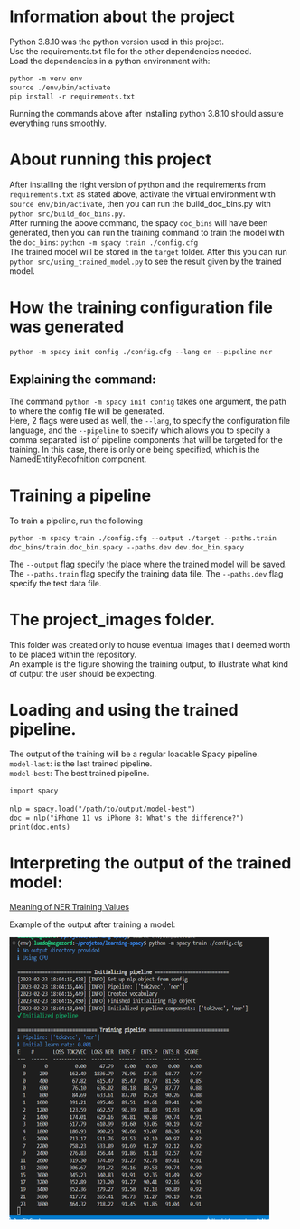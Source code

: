 # Information about the project

Python 3.8.10 was the python version used in this project.  
Use the requirements.txt file for the other dependencies needed.  
Load the dependencies in a python environment with:  
```
python -m venv env
source ./env/bin/activate
pip install -r requirements.txt
```
Running the commands above after installing python 3.8.10 should assure everything runs smoothly.

# About running this project
After installing the right version of python and the requirements from `requirements.txt` as stated above,
activate the virtual environment with `source env/bin/activate`,
then you can run the build_doc_bins.py with `python src/build_doc_bins.py`.  
After running the above command, the spacy `doc_bins` will have been generated, then you can run the training command to train the model with the `doc_bins`: `python -m spacy train ./config.cfg`  
The trained model will be stored in the `target` folder.
After this you can run `python src/using_trained_model.py` to see the result given by the trained model.

# How the training configuration file was generated
```
python -m spacy init config ./config.cfg --lang en --pipeline ner
```
## Explaining the command:
The command `python -m spacy init config` takes one argument, the path to where the config file will be generated.  
Here, 2 flags were used as well, the `--lang`, to specify the configuration file language, and the `--pipeline` to specify which allows you to specify a comma separated list of pipeline components that will be targeted for the training. In this case, there is only one being specified, which is the NamedEntityRecofnition component.  

# Training a pipeline
To train a pipeline, run the following
```
python -m spacy train ./config.cfg --output ./target --paths.train doc_bins/train.doc_bin.spacy --paths.dev dev.doc_bin.spacy
```
The `--output` flag specify the place where the trained model will be saved.  
The `--paths.train` flag specify the training data file. 
The `--paths.dev` flag specify the test data file. 


# The project_images folder.
This folder was created only to house eventual images that I deemed worth to be placed within the repository.  
An example is the figure showing the training output, to illustrate what kind of output the user should be expecting.

# Loading and using the trained pipeline.
The output of the training will be a regular loadable Spacy pipeline.  
`model-last`: is the last trained pipeline.  
`model-best`: The best trained pipeline.  

```
import spacy

nlp = spacy.load("/path/to/output/model-best")
doc = nlp("iPhone 11 vs iPhone 8: What's the difference?")
print(doc.ents)
```

# Interpreting the output of the trained model:

[Meaning of NER Training Values](https://datascience.stackexchange.com/questions/103062/meaning-of-ner-training-values-using-spacy)  

Example of the output after training a model:  
  
<img src="project_images/training.png"  width="460" height="500">
